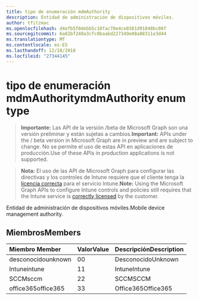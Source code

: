 ```yaml
---
title: tipo de enumeración mdmAuthority
description: Entidad de administración de dispositivos móviles.
author: tfitzmac
ms.openlocfilehash: d4efb5f0debb5c18fac78e4ce0381d91848bc08f
ms.sourcegitcommit: 6a82bf240a3cfc0baabd227349e08a08311e3d44
ms.translationtype: MT
ms.contentlocale: es-ES
ms.lasthandoff: 12/18/2018
ms.locfileid: "27344145"
---
```

# <a name="mdmauthority-enum-type"></a><span data-ttu-id="0fcdf-103">tipo de enumeración mdmAuthority</span><span class="sxs-lookup"><span data-stu-id="0fcdf-103">mdmAuthority enum type</span></span>

> <span data-ttu-id="0fcdf-104">**Importante:** Las API de la versión /beta de Microsoft Graph son una versión preliminar y están sujetas a cambios.</span><span class="sxs-lookup"><span data-stu-id="0fcdf-104">**Important:** APIs under the / beta version in Microsoft Graph are in preview and are subject to change.</span></span> <span data-ttu-id="0fcdf-105">No se permite el uso de estas API en aplicaciones de producción.</span><span class="sxs-lookup"><span data-stu-id="0fcdf-105">Use of these APIs in production applications is not supported.</span></span>

> <span data-ttu-id="0fcdf-106">**Nota:** El uso de las API de Microsoft Graph para configurar las directivas y los controles de Intune requiere que el cliente tenga la [licencia correcta](https://go.microsoft.com/fwlink/?linkid=839381) para el servicio Intune.</span><span class="sxs-lookup"><span data-stu-id="0fcdf-106">**Note:** Using the Microsoft Graph APIs to configure Intune controls and policies still requires that the Intune service is [correctly licensed](https://go.microsoft.com/fwlink/?linkid=839381) by the customer.</span></span>

<span data-ttu-id="0fcdf-107">Entidad de administración de dispositivos móviles.</span><span class="sxs-lookup"><span data-stu-id="0fcdf-107">Mobile device management authority.</span></span>
## <a name="members"></a><span data-ttu-id="0fcdf-108">Miembros</span><span class="sxs-lookup"><span data-stu-id="0fcdf-108">Members</span></span>
|<span data-ttu-id="0fcdf-109">Miembro	</span><span class="sxs-lookup"><span data-stu-id="0fcdf-109">Member</span></span>|<span data-ttu-id="0fcdf-110">Valor</span><span class="sxs-lookup"><span data-stu-id="0fcdf-110">Value</span></span>|<span data-ttu-id="0fcdf-111">Descripción</span><span class="sxs-lookup"><span data-stu-id="0fcdf-111">Description</span></span>|
|:---|:---|:---|
|<span data-ttu-id="0fcdf-112">desconocido</span><span class="sxs-lookup"><span data-stu-id="0fcdf-112">unknown</span></span>|<span data-ttu-id="0fcdf-113">0</span><span class="sxs-lookup"><span data-stu-id="0fcdf-113">0</span></span>|<span data-ttu-id="0fcdf-114">Desconocido</span><span class="sxs-lookup"><span data-stu-id="0fcdf-114">Unknown</span></span>|
|<span data-ttu-id="0fcdf-115">Intune</span><span class="sxs-lookup"><span data-stu-id="0fcdf-115">intune</span></span>|<span data-ttu-id="0fcdf-116">1</span><span class="sxs-lookup"><span data-stu-id="0fcdf-116">1</span></span>|<span data-ttu-id="0fcdf-117">Intune</span><span class="sxs-lookup"><span data-stu-id="0fcdf-117">Intune</span></span>|
|<span data-ttu-id="0fcdf-118">SCCM</span><span class="sxs-lookup"><span data-stu-id="0fcdf-118">sccm</span></span>|<span data-ttu-id="0fcdf-119">2</span><span class="sxs-lookup"><span data-stu-id="0fcdf-119">2</span></span>|<span data-ttu-id="0fcdf-120">SCCM</span><span class="sxs-lookup"><span data-stu-id="0fcdf-120">SCCM</span></span>|
|<span data-ttu-id="0fcdf-121">office365</span><span class="sxs-lookup"><span data-stu-id="0fcdf-121">office365</span></span>|<span data-ttu-id="0fcdf-122">3</span><span class="sxs-lookup"><span data-stu-id="0fcdf-122">3</span></span>|<span data-ttu-id="0fcdf-123">Office365</span><span class="sxs-lookup"><span data-stu-id="0fcdf-123">Office365</span></span>|





